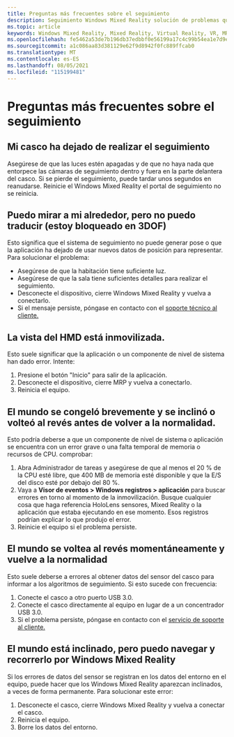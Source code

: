 ```yaml
---
title: Preguntas más frecuentes sobre el seguimiento
description: Seguimiento Windows Mixed Reality solución de problemas que va más allá de la documentación de soporte técnico para consumidores estándar.
ms.topic: article
keywords: Windows Mixed Reality, Mixed Reality, Virtual Reality, VR, MR, Troubleshoot, Errors, Help, Support, Tracking
ms.openlocfilehash: fe5462a53de7b196db37edbbf0e56199a17c4c99b54ea1e7d9edf72e0845c9e5
ms.sourcegitcommit: a1c086aa83d381129e62f9d8942f0fc889ffcab0
ms.translationtype: MT
ms.contentlocale: es-ES
ms.lasthandoff: 08/05/2021
ms.locfileid: "115199481"
---
```

# <a name="tracking-faqs"></a>Preguntas más frecuentes sobre el seguimiento

## <a name="my-headset-has-stopped-tracking"></a>Mi casco ha dejado de realizar el seguimiento

Asegúrese de que las luces estén apagadas y de que no haya nada que entorpece las cámaras de seguimiento dentro y fuera en la parte delantera del casco. Si se pierde el seguimiento, puede tardar unos segundos en reanudarse. Reinicie el Windows Mixed Reality el portal de seguimiento no se reinicia.

## <a name="i-can-look-around-but-i-cant-translate-im-stuck-in-3dof"></a>Puedo mirar a mi alrededor, pero no puedo traducir (estoy bloqueado en 3DOF)

Esto significa que el sistema de seguimiento no puede generar pose o que la aplicación ha dejado de usar nuevos datos de posición para representar. Para solucionar el problema:

* Asegúrese de que la habitación tiene suficiente luz.
* Asegúrese de que la sala tiene suficientes detalles para realizar el seguimiento.
* Desconecte el dispositivo, cierre Windows Mixed Reality y vuelva a conectarlo.
* Si el mensaje persiste, póngase en contacto con el [soporte técnico al cliente.](https://support.microsoft.com/)

## <a name="the-view-in-the-hmd-is-frozen"></a>La vista del HMD está inmovilizada.

Esto suele significar que la aplicación o un componente de nivel de sistema han dado error. Intente:

1. Presione el botón "Inicio" para salir de la aplicación.
2. Desconecte el dispositivo, cierre MRP y vuelva a conectarlo.
3. Reinicia el equipo.

## <a name="the-world-briefly-froze-and-tilted-or-flipped-upside-down-before-returning-to-normal"></a>El mundo se congeló brevemente y se inclinó o volteó al revés antes de volver a la normalidad.

Esto podría deberse a que un componente de nivel de sistema o aplicación se encuentra con un error grave o una falta temporal de memoria o recursos de CPU. comprobar:

1. Abra Administrador de tareas y asegúrese de que al menos el 20 % de la CPU esté libre, que 400 MB de memoria esté disponible y que la E/S del disco esté por debajo del 80 %.
2. Vaya a **Visor de eventos > Windows registros > aplicación** para buscar errores en torno al momento de la inmovilización. Busque cualquier cosa que haga referencia HoloLens sensores, Mixed Reality o la aplicación que estaba ejecutando en ese momento. Esos registros podrían explicar lo que produjo el error.
3. Reinicie el equipo si el problema persiste.

## <a name="the-world-flipped-upside-down-momentarily-and-returned-to-normal"></a>El mundo se voltea al revés momentáneamente y vuelve a la normalidad

Esto suele deberse a errores al obtener datos del sensor del casco para informar a los algoritmos de seguimiento. Si esto sucede con frecuencia:

1. Conecte el casco a otro puerto USB 3.0.
2. Conecte el casco directamente al equipo en lugar de a un concentrador USB 3.0.
3. Si el problema persiste, póngase en contacto con el [servicio de soporte al cliente.](https://support.microsoft.com/)

## <a name="the-world-is-tilted-but-i-can-navigate-and-walk-around-in-windows-mixed-reality"></a>El mundo está inclinado, pero puedo navegar y recorrerlo por Windows Mixed Reality

Si los errores de datos del sensor se registran en los datos del entorno en el equipo, puede hacer que los Windows Mixed Reality aparezcan inclinados, a veces de forma permanente. Para solucionar este error:

1. Desconecte el casco, cierre Windows Mixed Reality y vuelva a conectar el casco.
2. Reinicia el equipo.
3. Borre los datos del entorno.
